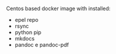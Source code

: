 Centos based docker image with installed:

- epel repo
- rsync
- python pip
- mkdocs
- pandoc e pandoc-pdf

